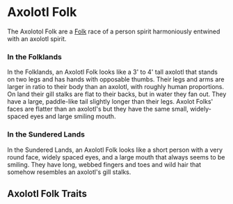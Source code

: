 # Axolotl Folk
The Axolotol Folk are a [Folk](/rules/races/README.md#folk) race of a person spirit harmoniously entwined with an axolotl spirit.

### In the Folklands
In the Folklands, an Axolotl Folk looks like a 3' to 4' tall axolotl that stands on two legs and has hands with opposable thumbs. Their legs and arms are larger in ratio to their body than an axolotl, with roughly human proportions. On land their gill stalks are flat to their backs, but in water they fan out. They have a large, paddle-like tail slightly longer than their legs. Axolot Folks' faces are flatter than an axolotl's but they have the same small, widely-spaced eyes and large smiling mouth.

### In the Sundered Lands
In the Sundered Lands, an Axolotl Folk looks like a short person with a very round face, widely spaced eyes, and a large mouth that always seems to be smiling. They have long, webbed fingers and toes and wild hair that somehow resembles an axolotl's gill stalks.

## Axolotl Folk Traits


